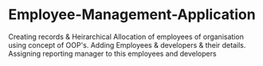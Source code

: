 # Employee-Management-Application

Creating records & Heirarchical Allocation of employees of organisation using concept of OOP's.
Adding Employees & developers & their details.
Assigning reporting manager to this employees and developers
